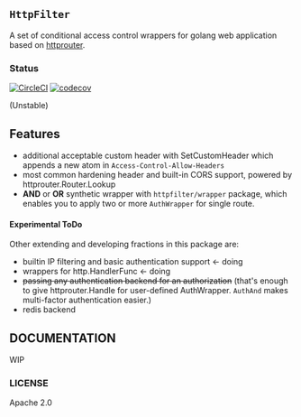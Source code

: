 ## `HttpFilter`

A set of conditional access control wrappers for golang web application based on [httprouter](https://github.com/julienschmidt/httprouter).

### Status

[![CircleCI](https://circleci.com/gh/g1eng/httpfilter/tree/master.svg?style=svg)](https://circleci.com/gh/g1eng/httpfilter/tree/master)
[![codecov](https://codecov.io/gh/g1eng/httpfilter/branch/master/graph/badge.svg?token=EJZIHPRGNI)](https://codecov.io/gh/g1eng/httpfilter)

(Unstable)

## Features

* additional acceptable custom header with SetCustomHeader which appends a new atom in `Access-Control-Allow-Headers`
* most common hardening header and built-in CORS support, powered by httprouter.Router.Lookup
* **AND** or **OR** synthetic wrapper with `httpfilter/wrapper` package, which enables you to apply two or more `AuthWrapper` for single route.

#### Experimental ToDo

Other extending and developing fractions in this package are:

* builtin IP filtering and basic authentication support <- doing
* wrappers for http.HandlerFunc  <- doing
* ~~passing any authentication backend for an authorization~~ (that's enough to give httprouter.Handle for user-defined AuthWrapper. `AuthAnd` makes multi-factor authentication easier.)
* redis backend

## DOCUMENTATION

WIP

### LICENSE

Apache 2.0
